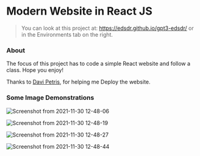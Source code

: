 Modern Website in React JS
==========================

> You can look at this project at: https://edsdr.github.io/gpt3-edsdr/ or in the Environments tab on the right.

### About

The focus of this project has to code a simple React website and follow a class. Hope you enjoy!

Thanks to [Davi Petris](https://github.com/DaviPtrs), for helping me Deploy the website.

### Some Image Demonstrations

![Screenshot from 2021-11-30 12-48-06](https://user-images.githubusercontent.com/89485015/144083647-5b6bb45b-d523-4d5f-81ec-37cd3664e2dc.png)

![Screenshot from 2021-11-30 12-48-19](https://user-images.githubusercontent.com/89485015/144083657-a9827f65-f3b2-430a-8bdc-d5f27b50f343.png)

![Screenshot from 2021-11-30 12-48-27](https://user-images.githubusercontent.com/89485015/144083671-97c27857-ec55-4a87-9857-78dce8897e18.png)

![Screenshot from 2021-11-30 12-48-44](https://user-images.githubusercontent.com/89485015/144083981-a575ab2c-90f8-4261-973d-06d48de331e7.png)

